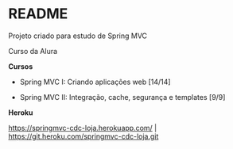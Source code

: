 # README #

Projeto criado para estudo de Spring MVC

Curso da Alura

**Cursos**

- Spring MVC I: Criando aplicações web [14/14]

- Spring MVC II: Integração, cache, segurança e templates [9/9]

**Heroku**

https://springmvc-cdc-loja.herokuapp.com/ | https://git.heroku.com/springmvc-cdc-loja.git